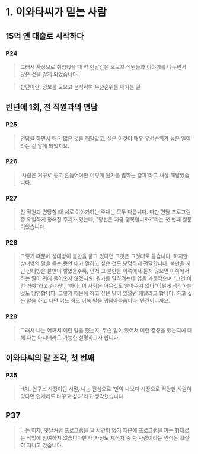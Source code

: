 # 1. 이와타씨가 믿는 사람

## 15억 엔 대출로 시작하다

### P24

> 그래서 사장으로 취임했을 때 약 한달간은 오로지 직원들과 이야기를 나누면서 많은 것을 알게 되었습니다.

> 판단이란, 정보를 모으고 분석하여 우선순위를 매기는 일

## 반년에 1회, 전 직원과의 면담

### P25

> 면담을 하면서 매우 많은 것을 깨달았고, 실은 이것이 매우 우선순위가 높은 일이라는 걸 알게 되었지요.

### P26

> '사람은 거꾸로 놓고 흔들어야만 이렇게 뭔가를 말하는 걸까'라고 새삼 깨달았습니다.

### P27

> 전 직원과 면담할 떄 서로 이야기하는 주제는 모두 다릅니다. 다만 면담 프로그램 중 유일하게 정해진 주제가 있는데, "당신은 지금 행복합니까?"라는 첫 번째 질문이었습니다.

### P28

> 그렇기 떄문에 상대방이 불만을 품고 있다면 그것은 그것대로 듣습니다. 하지만 상대방의 말을 듣는 동안 내가 말하고 싶은 것도 분명하게 전달합니다.
> 불만을 지닌 상대방은 불만이 쌓였을수록, 먼저 그 불만을 이쪽에서 듣지 않으면 이쪽에서 하는 말이 귀에 들어오지 않겠지요.
> 뭔가를 말하려는데 입을 가로막으며 "그건 이런 거야"라고 한다면, "아아, 이 사람은 아무것도 알아주지 않아"이렇게 생각하는 것도 당연합니다.
> 그렇기 때문에 하고 싶은 말이 있으면 해달라고 합니다. 하고 싶은 말을 하고 나면 어느 정도 이쪽 말을 귀담아듣습니다. 인간이니까요.

### P29

> 그래서 나는 어째서 이런 말을 했는지, 무슨 일이 있어서 이런 결정을 했는지에 대해 다는 아니더라도 가능한 설명하고자 합니다.

## 이와타씨의 말 조각, 첫 번째

### P35

> HAL 연구소 사장이던 시절,
> 나는 진심으로
> '만약 나보다 사장으로 적당한 사람이 있다면
> 언제라도 바꾸고 싶다'라고 생각했습니다.

## P37

> 나는 이제,
> 옛날처럼 프로그램을 짤 시간이 없기 때문에
> 프로그램을 짜는 형태로는
> 작업에 참여하지 않습니다만
> 나 자신도 제작자 중 한 사람이라는 인식은
> 확실히 지니고 있습니다.

